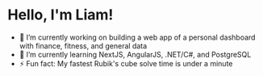 # Hello, I'm Liam!

- 🔭 I’m currently working on building a web app of a personal dashboard with finance, fitness, and general data
- 🌱 I’m currently learning NextJS, AngularJS, .NET/C#, and PostgreSQL
- ⚡ Fun fact: My fastest Rubik's cube solve time is under a minute
